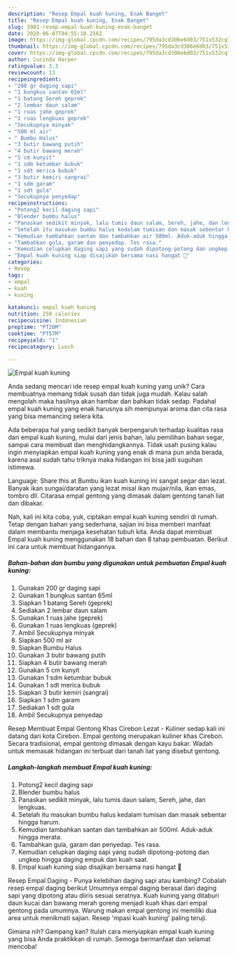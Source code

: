 ```yaml
---
description: "Resep Empal kuah kuning, Enak Banget"
title: "Resep Empal kuah kuning, Enak Banget"
slug: 3981-resep-empal-kuah-kuning-enak-banget
date: 2020-06-07T04:55:18.256Z
image: https://img-global.cpcdn.com/recipes/795da3cd306e6d03/751x532cq70/empal-kuah-kuning-foto-resep-utama.jpg
thumbnail: https://img-global.cpcdn.com/recipes/795da3cd306e6d03/751x532cq70/empal-kuah-kuning-foto-resep-utama.jpg
cover: https://img-global.cpcdn.com/recipes/795da3cd306e6d03/751x532cq70/empal-kuah-kuning-foto-resep-utama.jpg
author: Lucinda Harper
ratingvalue: 3.3
reviewcount: 13
recipeingredient:
- "200 gr daging sapi"
- "1 bungkus santan 65ml"
- "1 batang Sereh geprek"
- "2 lembar daun salam"
- "1 ruas jahe geprek"
- "1 ruas lengkuas geprek"
- "Secukupnya minyak"
- "500 ml air"
- " Bumbu Halus"
- "3 butir bawang putih"
- "4 butir bawang merah"
- "5 cm kunyit"
- "1 sdm ketumbar bubuk"
- "1 sdt merica bubuk"
- "3 butir kemiri sangrai"
- "1 sdm garam"
- "1 sdt gula"
- "Secukupnya penyedap"
recipeinstructions:
- "Potong2 kecil daging sapi"
- "Blender bumbu halus"
- "Panaskan sedikit minyak, lalu tumis daun salam, Sereh, jahe, dan lengkuas."
- "Setelah itu masukan bumbu halus kedalam tumisan dan masak sebentar hingga harum."
- "Kemudian tambahkan santan dan tambahkan air 500ml. Aduk-aduk hingga merata."
- "Tambahkan gula, garam dan penyedap. Tes rasa."
- "Kemudian celupkan daging sapi yang sudah dipotong-potong dan ungkep hingga daging empuk dan kuah saat."
- "Empal kuah kuning siap disajikan bersama nasi hangat 🥰"
categories:
- Resep
tags:
- empal
- kuah
- kuning

katakunci: empal kuah kuning 
nutrition: 250 calories
recipecuisine: Indonesian
preptime: "PT20M"
cooktime: "PT57M"
recipeyield: "1"
recipecategory: Lunch

---
```



![Empal kuah kuning](https://img-global.cpcdn.com/recipes/795da3cd306e6d03/751x532cq70/empal-kuah-kuning-foto-resep-utama.jpg)

Anda sedang mencari ide resep empal kuah kuning yang unik? Cara membuatnya memang tidak susah dan tidak juga mudah. Kalau salah mengolah maka hasilnya akan hambar dan bahkan tidak sedap. Padahal empal kuah kuning yang enak harusnya sih mempunyai aroma dan cita rasa yang bisa memancing selera kita.

Ada beberapa hal yang sedikit banyak berpengaruh terhadap kualitas rasa dari empal kuah kuning, mulai dari jenis bahan, lalu pemilihan bahan segar, sampai cara membuat dan menghidangkannya. Tidak usah pusing kalau ingin menyiapkan empal kuah kuning yang enak di mana pun anda berada, karena asal sudah tahu triknya maka hidangan ini bisa jadi suguhan istimewa.

Language: Share this at Bumbu ikan kuah kuning ini sangat segar dan lezat. Banyak ikan sungai/daratan yang lezat misal ikan mujair/nila, ikan emas, tombro dll. Citarasa empal gentong yang dimasak dalam gentong tanah liat dan dibakar.


Nah, kali ini kita coba, yuk, ciptakan empal kuah kuning sendiri di rumah. Tetap dengan bahan yang sederhana, sajian ini bisa memberi manfaat dalam membantu menjaga kesehatan tubuh kita. Anda dapat membuat Empal kuah kuning menggunakan 18 bahan dan 8 tahap pembuatan. Berikut ini cara untuk membuat hidangannya.

<!--inarticleads1-->

##### Bahan-bahan dan bumbu yang digunakan untuk pembuatan Empal kuah kuning:

1. Gunakan 200 gr daging sapi
1. Gunakan 1 bungkus santan 65ml
1. Siapkan 1 batang Sereh (geprek)
1. Sediakan 2 lembar daun salam
1. Gunakan 1 ruas jahe (geprek)
1. Gunakan 1 ruas lengkuas (geprek)
1. Ambil Secukupnya minyak
1. Siapkan 500 ml air
1. Siapkan  Bumbu Halus
1. Gunakan 3 butir bawang putih
1. Siapkan 4 butir bawang merah
1. Gunakan 5 cm kunyit
1. Gunakan 1 sdm ketumbar bubuk
1. Gunakan 1 sdt merica bubuk
1. Siapkan 3 butir kemiri (sangrai)
1. Siapkan 1 sdm garam
1. Sediakan 1 sdt gula
1. Ambil Secukupnya penyedap


Resep Membuat Empal Gentong Khas Cirebon Lezat - Kuliner sedap kali ini datang dari kota Cirebon. Empal gentong merupakan kuliner khas Cirebon. Secara tradisional, empal gentong dimasak dengan kayu bakar. Wadah untuk memasak hidangan ini terbuat dari tanah liat yang disebut gentong. 

<!--inarticleads2-->

##### Langkah-langkah membuat Empal kuah kuning:

1. Potong2 kecil daging sapi
1. Blender bumbu halus
1. Panaskan sedikit minyak, lalu tumis daun salam, Sereh, jahe, dan lengkuas.
1. Setelah itu masukan bumbu halus kedalam tumisan dan masak sebentar hingga harum.
1. Kemudian tambahkan santan dan tambahkan air 500ml. Aduk-aduk hingga merata.
1. Tambahkan gula, garam dan penyedap. Tes rasa.
1. Kemudian celupkan daging sapi yang sudah dipotong-potong dan ungkep hingga daging empuk dan kuah saat.
1. Empal kuah kuning siap disajikan bersama nasi hangat 🥰


Resep Empal Daging - Punya kelebihan daging sapi atau kambing? Cobalah resep empal daging berikut Umumnya empal daging berasal dari daging sapi yang dipotong atau diiris sesuai seratnya. Kuah kuning yang ditaburi daun kucai dan bawang merah goreng menjadi kuah khas dari empal gentong pada umumnya. Warung makan empal gentong ini memiliki dua area untuk menikmati sajian. Resep &#39;mpasi kuah kuning&#39; paling teruji. 

Gimana nih? Gampang kan? Itulah cara menyiapkan empal kuah kuning yang bisa Anda praktikkan di rumah. Semoga bermanfaat dan selamat mencoba!
